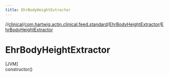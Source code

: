 ```yaml
---
title: EhrBodyHeightExtractor
---
```

//[clinical](../../../index.html)/[com.hartwig.actin.clinical.feed.standard](../index.html)/[EhrBodyHeightExtractor](index.html)/[EhrBodyHeightExtractor](-ehr-body-height-extractor.html)



# EhrBodyHeightExtractor



[JVM]\
constructor()




